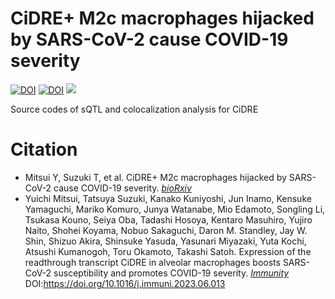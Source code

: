 # CiDRE+ M2c macrophages hijacked by SARS-CoV-2 cause COVID-19 severity
[![DOI](https://zenodo.org/badge/655743884.svg)](https://zenodo.org/badge/latestdoi/655743884)
[![DOI](https://zenodo.org/badge/DOI/10.5281/zenodo.7945145.svg)](https://doi.org/10.5281/zenodo.7945145)
![](https://komarev.com/ghpvc/?username=juninamo&style=flat-square&color=green&label=REPOSITORY+VIEWS)

Source codes of sQTL and colocalization analysis for CiDRE


# Citation 
- Mitsui Y, Suzuki T, et al. CiDRE+ M2c macrophages hijacked by SARS-CoV-2 cause COVID-19 severity. [*bioRxiv*](https://www.biorxiv.org/content/10.1101/2022.09.30.510331v1)
- Yuichi Mitsui, Tatsuya Suzuki, Kanako Kuniyoshi, Jun Inamo, Kensuke Yamaguchi, Mariko Komuro, Junya Watanabe, Mio Edamoto, Songling Li, Tsukasa Kouno, Seiya Oba, Tadashi Hosoya, Kentaro Masuhiro, Yujiro Naito, Shohei Koyama, Nobuo Sakaguchi, Daron M. Standley, Jay W. Shin, Shizuo Akira, Shinsuke Yasuda, Yasunari Miyazaki, Yuta Kochi, Atsushi Kumanogoh, Toru Okamoto, Takashi Satoh. Expression of the readthrough transcript CiDRE in alveolar macrophages boosts SARS-CoV-2 susceptibility and promotes COVID-19 severity. [*Immunity*](https://www.cell.com/immunity/fulltext/S1074-7613(23)00271-6) DOI:https://doi.org/10.1016/j.immuni.2023.06.013

